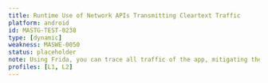 ```yaml
---
title: Runtime Use of Network APIs Transmitting Cleartext Traffic
platform: android
id: MASTG-TEST-0238
type: [dynamic]
weakness: MASWE-0050
status: placeholder
note: Using Frida, you can trace all traffic of the app, mitigating the limitation of the dynamic analysis that you do not know which app, or which location is responsible for the traffic. Using Frida (and `.backtrace()`), you can be sure this is from the analyzed app, and know the exact location. A new limitation is then that all relevant networking APIs need to be instrumented.
profiles: [L1, L2]
---
```

